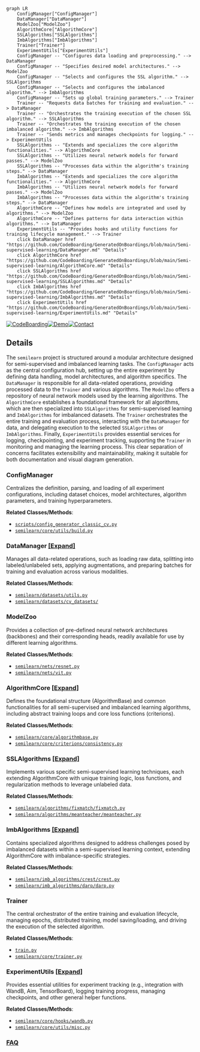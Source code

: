 ```mermaid
graph LR
    ConfigManager["ConfigManager"]
    DataManager["DataManager"]
    ModelZoo["ModelZoo"]
    AlgorithmCore["AlgorithmCore"]
    SSLAlgorithms["SSLAlgorithms"]
    ImbAlgorithms["ImbAlgorithms"]
    Trainer["Trainer"]
    ExperimentUtils["ExperimentUtils"]
    ConfigManager -- "Configures data loading and preprocessing." --> DataManager
    ConfigManager -- "Specifies desired model architectures." --> ModelZoo
    ConfigManager -- "Selects and configures the SSL algorithm." --> SSLAlgorithms
    ConfigManager -- "Selects and configures the imbalanced algorithm." --> ImbAlgorithms
    ConfigManager -- "Sets up global training parameters." --> Trainer
    Trainer -- "Requests data batches for training and evaluation." --> DataManager
    Trainer -- "Orchestrates the training execution of the chosen SSL algorithm." --> SSLAlgorithms
    Trainer -- "Orchestrates the training execution of the chosen imbalanced algorithm." --> ImbAlgorithms
    Trainer -- "Sends metrics and manages checkpoints for logging." --> ExperimentUtils
    SSLAlgorithms -- "Extends and specializes the core algorithm functionalities." --> AlgorithmCore
    SSLAlgorithms -- "Utilizes neural network models for forward passes." --> ModelZoo
    SSLAlgorithms -- "Processes data within the algorithm's training steps." --> DataManager
    ImbAlgorithms -- "Extends and specializes the core algorithm functionalities." --> AlgorithmCore
    ImbAlgorithms -- "Utilizes neural network models for forward passes." --> ModelZoo
    ImbAlgorithms -- "Processes data within the algorithm's training steps." --> DataManager
    AlgorithmCore -- "Defines how models are integrated and used by algorithms." --> ModelZoo
    AlgorithmCore -- "Defines patterns for data interaction within algorithms." --> DataManager
    ExperimentUtils -- "Provides hooks and utility functions for training lifecycle management." --> Trainer
    click DataManager href "https://github.com/CodeBoarding/GeneratedOnBoardings/blob/main/Semi-supervised-learning/DataManager.md" "Details"
    click AlgorithmCore href "https://github.com/CodeBoarding/GeneratedOnBoardings/blob/main/Semi-supervised-learning/AlgorithmCore.md" "Details"
    click SSLAlgorithms href "https://github.com/CodeBoarding/GeneratedOnBoardings/blob/main/Semi-supervised-learning/SSLAlgorithms.md" "Details"
    click ImbAlgorithms href "https://github.com/CodeBoarding/GeneratedOnBoardings/blob/main/Semi-supervised-learning/ImbAlgorithms.md" "Details"
    click ExperimentUtils href "https://github.com/CodeBoarding/GeneratedOnBoardings/blob/main/Semi-supervised-learning/ExperimentUtils.md" "Details"
```

[![CodeBoarding](https://img.shields.io/badge/Generated%20by-CodeBoarding-9cf?style=flat-square)](https://github.com/CodeBoarding/GeneratedOnBoardings)[![Demo](https://img.shields.io/badge/Try%20our-Demo-blue?style=flat-square)](https://www.codeboarding.org/demo)[![Contact](https://img.shields.io/badge/Contact%20us%20-%20contact@codeboarding.org-lightgrey?style=flat-square)](mailto:contact@codeboarding.org)

## Details

The `semilearn` project is structured around a modular architecture designed for semi-supervised and imbalanced learning tasks. The `ConfigManager` acts as the central configuration hub, setting up the entire experiment by defining data handling, model architectures, and algorithm specifics. The `DataManager` is responsible for all data-related operations, providing processed data to the `Trainer` and various algorithms. The `ModelZoo` offers a repository of neural network models used by the learning algorithms. The `AlgorithmCore` establishes a foundational framework for all algorithms, which are then specialized into `SSLAlgorithms` for semi-supervised learning and `ImbAlgorithms` for imbalanced datasets. The `Trainer` orchestrates the entire training and evaluation process, interacting with the `DataManager` for data, and delegating execution to the selected `SSLAlgorithms` or `ImbAlgorithms`. Finally, `ExperimentUtils` provides essential services for logging, checkpointing, and experiment tracking, supporting the `Trainer` in monitoring and managing the learning process. This clear separation of concerns facilitates extensibility and maintainability, making it suitable for both documentation and visual diagram generation.

### ConfigManager
Centralizes the definition, parsing, and loading of all experiment configurations, including dataset choices, model architectures, algorithm parameters, and training hyperparameters.


**Related Classes/Methods**:

- <a href="https://github.com/microsoft/Semi-supervised-learning/blob/main/scripts/config_generator_classic_cv.py" target="_blank" rel="noopener noreferrer">`scripts/config_generator_classic_cv.py`</a>
- <a href="https://github.com/microsoft/Semi-supervised-learning/blob/main/semilearn/core/utils/build.py" target="_blank" rel="noopener noreferrer">`semilearn/core/utils/build.py`</a>


### DataManager [[Expand]](./DataManager.md)
Manages all data-related operations, such as loading raw data, splitting into labeled/unlabeled sets, applying augmentations, and preparing batches for training and evaluation across various modalities.


**Related Classes/Methods**:

- <a href="https://github.com/microsoft/Semi-supervised-learning/blob/main/semilearn/datasets/utils.py" target="_blank" rel="noopener noreferrer">`semilearn/datasets/utils.py`</a>
- <a href="https://github.com/microsoft/Semi-supervised-learning/blob/main/semilearn/datasets/cv_datasets/" target="_blank" rel="noopener noreferrer">`semilearn/datasets/cv_datasets/`</a>


### ModelZoo
Provides a collection of pre-defined neural network architectures (backbones) and their corresponding heads, readily available for use by different learning algorithms.


**Related Classes/Methods**:

- <a href="https://github.com/microsoft/Semi-supervised-learning/blob/main/semilearn/nets/resnet/resnet.py" target="_blank" rel="noopener noreferrer">`semilearn/nets/resnet.py`</a>
- <a href="https://github.com/microsoft/Semi-supervised-learning/blob/main/semilearn/nets/vit/vit.py" target="_blank" rel="noopener noreferrer">`semilearn/nets/vit.py`</a>


### AlgorithmCore [[Expand]](./AlgorithmCore.md)
Defines the foundational structure (AlgorithmBase) and common functionalities for all semi-supervised and imbalanced learning algorithms, including abstract training loops and core loss functions (criterions).


**Related Classes/Methods**:

- <a href="https://github.com/microsoft/Semi-supervised-learning/blob/main/semilearn/core/algorithmbase.py" target="_blank" rel="noopener noreferrer">`semilearn/core/algorithmbase.py`</a>
- <a href="https://github.com/microsoft/Semi-supervised-learning/blob/main/semilearn/core/criterions/consistency.py" target="_blank" rel="noopener noreferrer">`semilearn/core/criterions/consistency.py`</a>


### SSLAlgorithms [[Expand]](./SSLAlgorithms.md)
Implements various specific semi-supervised learning techniques, each extending AlgorithmCore with unique training logic, loss functions, and regularization methods to leverage unlabeled data.


**Related Classes/Methods**:

- <a href="https://github.com/microsoft/Semi-supervised-learning/blob/main/semilearn/algorithms/fixmatch/fixmatch.py" target="_blank" rel="noopener noreferrer">`semilearn/algorithms/fixmatch/fixmatch.py`</a>
- <a href="https://github.com/microsoft/Semi-supervised-learning/blob/main/semilearn/algorithms/meanteacher/meanteacher.py" target="_blank" rel="noopener noreferrer">`semilearn/algorithms/meanteacher/meanteacher.py`</a>


### ImbAlgorithms [[Expand]](./ImbAlgorithms.md)
Contains specialized algorithms designed to address challenges posed by imbalanced datasets within a semi-supervised learning context, extending AlgorithmCore with imbalance-specific strategies.


**Related Classes/Methods**:

- <a href="https://github.com/microsoft/Semi-supervised-learning/blob/main/semilearn/imb_algorithms/crest/crest.py" target="_blank" rel="noopener noreferrer">`semilearn/imb_algorithms/crest/crest.py`</a>
- <a href="https://github.com/microsoft/Semi-supervised-learning/blob/main/semilearn/imb_algorithms/darp/darp.py" target="_blank" rel="noopener noreferrer">`semilearn/imb_algorithms/darp/darp.py`</a>


### Trainer
The central orchestrator of the entire training and evaluation lifecycle, managing epochs, distributed training, model saving/loading, and driving the execution of the selected algorithm.


**Related Classes/Methods**:

- <a href="https://github.com/microsoft/Semi-supervised-learning/blob/main/train.py" target="_blank" rel="noopener noreferrer">`train.py`</a>
- <a href="https://github.com/microsoft/Semi-supervised-learning/blob/main/semilearn/lighting/trainer.py" target="_blank" rel="noopener noreferrer">`semilearn/core/trainer.py`</a>


### ExperimentUtils [[Expand]](./ExperimentUtils.md)
Provides essential utilities for experiment tracking (e.g., integration with WandB, Aim, TensorBoard), logging training progress, managing checkpoints, and other general helper functions.


**Related Classes/Methods**:

- <a href="https://github.com/microsoft/Semi-supervised-learning/blob/main/semilearn/core/hooks/wandb.py" target="_blank" rel="noopener noreferrer">`semilearn/core/hooks/wandb.py`</a>
- <a href="https://github.com/microsoft/Semi-supervised-learning/blob/main/semilearn/core/utils/misc.py" target="_blank" rel="noopener noreferrer">`semilearn/core/utils/misc.py`</a>




### [FAQ](https://github.com/CodeBoarding/GeneratedOnBoardings/tree/main?tab=readme-ov-file#faq)